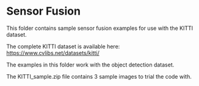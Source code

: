 # Sensor Fusion
This folder contains sample sensor fusion examples for use with the KITTI dataset.

The complete KITTI dataset is available here: https://www.cvlibs.net/datasets/kitti/

The examples in this folder work with the object detection dataset.

The KITTI_sample.zip file contains 3 sample images to trial the code with.
